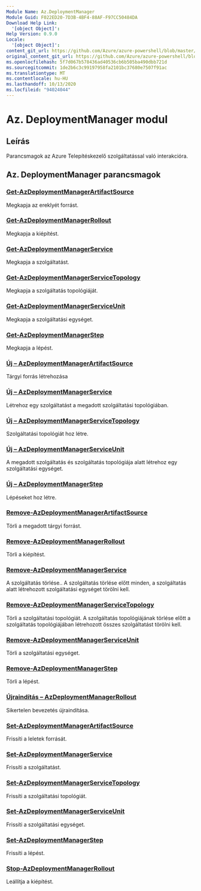 ```yaml
---
Module Name: Az.DeploymentManager
Module Guid: F022ED20-7D3B-4BF4-88AF-F97CC50484DA
Download Help Link:
  '[object Object]': 
Help Version: 0.9.0
Locale:
  '[object Object]': 
content_git_url: https://github.com/Azure/azure-powershell/blob/master/src/DeploymentManager/DeploymentManager/help/Az.DeploymentManager.md
original_content_git_url: https://github.com/Azure/azure-powershell/blob/master/src/DeploymentManager/DeploymentManager/help/Az.DeploymentManager.md
ms.openlocfilehash: 5f7d067b578436ad40536cb6b505ba490dbb721d
ms.sourcegitcommit: 1de2b6c3c99197958fa2101bc37680e7507f91ac
ms.translationtype: MT
ms.contentlocale: hu-HU
ms.lasthandoff: 10/13/2020
ms.locfileid: "94024044"
---
```

# Az. DeploymentManager modul
## Leírás
Parancsmagok az Azure Telepítéskezelő szolgáltatással való interakcióra.

## Az. DeploymentManager parancsmagok
### [Get-AzDeploymentManagerArtifactSource](Get-AzDeploymentManagerArtifactSource.md)
Megkapja az ereklyét forrást.

### [Get-AzDeploymentManagerRollout](Get-AzDeploymentManagerRollout.md)
Megkapja a kiépítést.

### [Get-AzDeploymentManagerService](Get-AzDeploymentManagerService.md)
Megkapja a szolgáltatást.

### [Get-AzDeploymentManagerServiceTopology](Get-AzDeploymentManagerServiceTopology.md)
Megkapja a szolgáltatás topológiáját.

### [Get-AzDeploymentManagerServiceUnit](Get-AzDeploymentManagerServiceUnit.md)
Megkapja a szolgáltatási egységet.

### [Get-AzDeploymentManagerStep](Get-AzDeploymentManagerStep.md)
Megkapja a lépést.

### [Új – AzDeploymentManagerArtifactSource](New-AzDeploymentManagerArtifactSource.md)
Tárgyi forrás létrehozása

### [Új – AzDeploymentManagerService](New-AzDeploymentManagerService.md)
Létrehoz egy szolgáltatást a megadott szolgáltatási topológiában.

### [Új – AzDeploymentManagerServiceTopology](New-AzDeploymentManagerServiceTopology.md)
Szolgáltatási topológiát hoz létre.

### [Új – AzDeploymentManagerServiceUnit](New-AzDeploymentManagerServiceUnit.md)
A megadott szolgáltatás és szolgáltatás topológiája alatt létrehoz egy szolgáltatási egységet.

### [Új – AzDeploymentManagerStep](New-AzDeploymentManagerStep.md)
Lépéseket hoz létre.

### [Remove-AzDeploymentManagerArtifactSource](Remove-AzDeploymentManagerArtifactSource.md)
Törli a megadott tárgyi forrást.

### [Remove-AzDeploymentManagerRollout](Remove-AzDeploymentManagerRollout.md)
Törli a kiépítést.

### [Remove-AzDeploymentManagerService](Remove-AzDeploymentManagerService.md)
A szolgáltatás törlése.. A szolgáltatás törlése előtt minden, a szolgáltatás alatt létrehozott szolgáltatási egységet törölni kell.

### [Remove-AzDeploymentManagerServiceTopology](Remove-AzDeploymentManagerServiceTopology.md)
Törli a szolgáltatási topológiát. A szolgáltatás topológiájának törlése előtt a szolgáltatás topológiájában létrehozott összes szolgáltatást törölni kell.

### [Remove-AzDeploymentManagerServiceUnit](Remove-AzDeploymentManagerServiceUnit.md)
Törli a szolgáltatási egységet.

### [Remove-AzDeploymentManagerStep](Remove-AzDeploymentManagerStep.md)
Törli a lépést.

### [Újraindítás – AzDeploymentManagerRollout](Restart-AzDeploymentManagerRollout.md)
Sikertelen bevezetés újraindítása.

### [Set-AzDeploymentManagerArtifactSource](Set-AzDeploymentManagerArtifactSource.md)
Frissíti a leletek forrását.

### [Set-AzDeploymentManagerService](Set-AzDeploymentManagerService.md)
Frissíti a szolgáltatást.

### [Set-AzDeploymentManagerServiceTopology](Set-AzDeploymentManagerServiceTopology.md)
Frissíti a szolgáltatási topológiát.

### [Set-AzDeploymentManagerServiceUnit](Set-AzDeploymentManagerServiceUnit.md)
Frissíti a szolgáltatási egységet.

### [Set-AzDeploymentManagerStep](Set-AzDeploymentManagerStep.md)
Frissíti a lépést.

### [Stop-AzDeploymentManagerRollout](Stop-AzDeploymentManagerRollout.md)
Leállítja a kiépítést.

